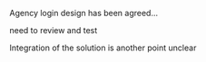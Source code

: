 Agency login design has been agreed...

need to review and test

Integration of the solution is another point unclear